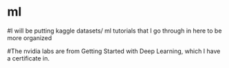 # ml
#I will be putting kaggle datasets/ ml tutorials that I go through in here to be more organized

#The nvidia labs are from Getting Started with Deep Learning, which I have a certificate in. 



